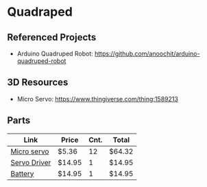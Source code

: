 # Quadraped

## Referenced Projects

 - Arduino Quadruped Robot: https://github.com/anoochit/arduino-quadruped-robot

## 3D Resources

 - Micro Servo: https://www.thingiverse.com/thing:1589213

## Parts

| Link | Price | Cnt. | Total |
|---|---|---|---|
| [Micro servo](https://www.adafruit.com/product/169) | $5.36 | 12 | $64.32 |
| [Servo Driver](https://www.adafruit.com/product/815) | $14.95 | 1 | $14.95 |
| [Battery](https://www.adafruit.com/product/328) | $14.95 | 1 | $14.95 |